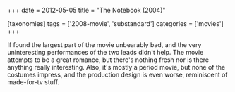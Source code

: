 +++
date = 2012-05-05
title = "The Notebook (2004)"

[taxonomies]
tags = ['2008-movie', 'substandard']
categories = ['movies']
+++

If found the largest part of the movie unbearably bad, and the very
uninteresting performances of the two leads didn't help. The movie
attempts to be a great romance, but there's nothing fresh nor is there
anything really interesting. Also, it's mostly a period movie, but none
of the costumes impress, and the production design is even worse,
reminiscent of made-for-tv stuff.
